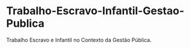 # Trabalho-Escravo-Infantil-Gestao-Publica
Trabalho Escravo e Infantil no Contexto da Gestão Pública.
